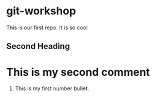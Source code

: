 # git-workshop
This is our first repo.
It is so cool
## Second Heading
# This is my second comment
1. This is my first number bullet.

